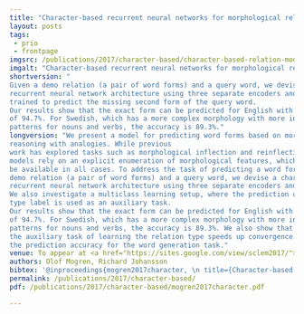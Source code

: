 ```yaml
---
title: "Character-based recurrent neural networks for morphological relational reasoning"
layout: posts
tags:
 - prio
 - frontpage
imgsrc: /publications/2017/character-based/character-based-relation-model.svg
imgalt: "Character-based recurrent neural networks for morphological relational reasoning. The <em>FC relation</em> layer is connected to an auxilliary output layer, trained to predict a label for the current type of relation. The final output is generated by the <em>Decoder RNN</em>."
shortversion: "
Given a demo relation (a pair of word forms) and a query word, we devise a character-based
recurrent neural network architecture using three separate encoders and a decoder,
trained to predict the missing second form of the query word.
Our results show that the exact form can be predicted for English with an accuracy
of 94.7%. For Swedish, which has a more complex morphology with more inflectional
patterns for nouns and verbs, the accuracy is 89.3%."
longversion: "We present a model for predicting word forms based on morphological relational
reasoning with analogies. While previous
work has explored tasks such as morphological inflection and reinflection, these
models rely on an explicit enumeration of morphological features, which may not
be available in all cases. To address the task of predicting a word form given a
demo relation (a pair of word forms) and a query word, we devise a character-based
recurrent neural network architecture using three separate encoders and a decoder.
We also investigate a multiclass learning setup, where the prediction of the relation
type label is used as an auxiliary task.
Our results show that the exact form can be predicted for English with an accuracy
of 94.7%. For Swedish, which has a more complex morphology with more inflectional
patterns for nouns and verbs, the accuracy is 89.3%. We also show that using
the auxiliary task of learning the relation type speeds up convergence and improves
the prediction accuracy for the word generation task."
venue: To appear at <a href="https://sites.google.com/view/sclem2017/">Subword & Character Level Models in NLP (SCLeM) workshop at EMNLP 2017</a> in Copenhagen, Denmark, September 7.
authors: Olof Mogren, Richard Johansson
bibtex: '@inproceedings{mogren2017character, \n title={Character-based recurrent neural networks for morphological relational reasoning}, \n author={Olof Mogren and Richard Johansson}, \n booktitle={Subword & Character Level Models in NLP (SCLeM) workshop at EMNLP 2017}, \n pages={1}, \n year={2017}}'
permalink: /publications/2017/character-based/
pdf: /publications/2017/character-based/mogren2017character.pdf

---
```

